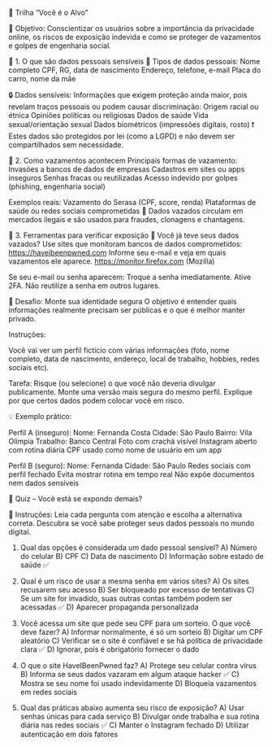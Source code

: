 👤 Trilha “Você é o Alvo”

🎯 Objetivo:
Conscientizar os usuários sobre a importância da privacidade online, os riscos de exposição indevida e como se proteger de vazamentos e golpes de engenharia social.

🔐 1. O que são dados pessoais sensíveis
📄 Tipos de dados pessoais:
    Nome completo
    CPF, RG, data de nascimento
    Endereço, telefone, e-mail
    Placa do carro, nome da mãe

🔒 Dados sensíveis:
Informações que exigem proteção ainda maior, pois revelam traços pessoais ou podem causar discriminação:
    Origem racial ou étnica
    Opiniões políticas ou religiosas
    Dados de saúde
    Vida sexual/orientação sexual
    Dados biométricos (impressões digitais, rosto)
❗ Estes dados são protegidos por lei (como a LGPD) e não devem ser compartilhados sem necessidade.

🌊 2. Como vazamentos acontecem
Principais formas de vazamento:
    Invasões a bancos de dados de empresas
    Cadastros em sites ou apps inseguros
    Senhas fracas ou reutilizadas
    Acesso indevido por golpes (phishing, engenharia social)

Exemplos reais:
    Vazamento do Serasa (CPF, score, renda)
    Plataformas de saúde ou redes sociais comprometidas
🔁 Dados vazados circulam em mercados ilegais e são usados para fraudes, clonagens e chantagens.

🔎 3. Ferramentas para verificar exposição
📍 Você já teve seus dados vazados?
Use sites que monitoram bancos de dados comprometidos:
    https://haveibeenpwned.com
        Informe seu e-mail e veja em quais vazamentos ele aparece.
    https://monitor.firefox.com (Mozilla)

Se seu e-mail ou senha aparecem:
    Troque a senha imediatamente.
    Ative 2FA.
    Não reutilize a senha em outros lugares.

🎯 Desafio: Monte sua identidade segura
    O objetivo é entender quais informações realmente precisam ser públicas e o que é melhor manter privado.

Instruções:

Você vai ver um perfil fictício com várias informações (foto, nome completo, data de nascimento, endereço, local de trabalho, hobbies, redes sociais etc).

Tarefa:
    Risque (ou selecione) o que você não deveria divulgar publicamente.
    Monte uma versão mais segura do mesmo perfil.
    Explique por que certos dados podem colocar você em risco.

💡 Exemplo prático:

Perfil A (inseguro):
    Nome: Fernanda Costa
    Cidade: São Paulo
    Bairro: Vila Olímpia
    Trabalho: Banco Central
    Foto com crachá visível
    Instagram aberto com rotina diária
    CPF usado como nome de usuário em um app

Perfil B (seguro):
    Nome: Fernanda
    Cidade: São Paulo
    Redes sociais com perfil fechado
    Evita mostrar rotina em tempo real
    Não expõe documentos nem dados sensíveis

👤 Quiz – Você está se expondo demais?

📝 Instruções:
Leia cada pergunta com atenção e escolha a alternativa correta. Descubra se você sabe proteger seus dados pessoais no mundo digital.

1. Qual das opções é considerada um dado pessoal sensível?
A) Número do celular
B) CPF
C) Data de nascimento
D) Informação sobre estado de saúde ✅

2. Qual é um risco de usar a mesma senha em vários sites?
A) Os sites recusarem seu acesso
B) Ser bloqueado por excesso de tentativas
C) Se um site for invadido, suas outras contas também podem ser acessadas ✅
D) Aparecer propaganda personalizada

3. Você acessa um site que pede seu CPF para um sorteio. O que você deve fazer?
A) Informar normalmente, é só um sorteio
B) Digitar um CPF aleatório
C) Verificar se o site é confiável e se há política de privacidade clara ✅
D) Ignorar, pois é obrigatório fornecer o dado

4. O que o site HaveIBeenPwned faz?
A) Protege seu celular contra vírus
B) Informa se seus dados vazaram em algum ataque hacker ✅
C) Mostra se seu nome foi usado indevidamente
D) Bloqueia vazamentos em redes sociais

5. Qual das práticas abaixo aumenta seu risco de exposição?
A) Usar senhas únicas para cada serviço
B) Divulgar onde trabalha e sua rotina diária nas redes sociais ✅
C) Manter o Instagram fechado
D) Utilizar autenticação em dois fatores